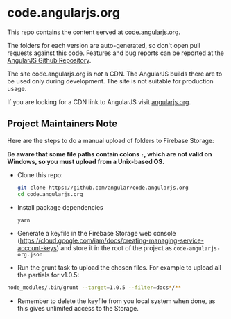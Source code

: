 # code.angularjs.org

This repo contains the content served at [code.angularjs.org](https://code.angularjs.org).

The folders for each version are auto-generated, so don't open pull requests against this code.
Features and bug reports can be reported at the [AngularJS Github Repository](https://github.com/angular/angular.js).

The site code.angularjs.org is *not* a CDN. The AngularJS builds there are to be
used only during development. The site is not suitable for production usage.

If you are looking for a CDN link to AngularJS visit [angularjs.org](https://www.angularjs.org/).


## Project Maintainers Note

Here are the steps to do a manual upload of folders to Firebase Storage:

**Be aware that some file paths contain colons `:`, which are not valid on Windows, so you must upload from a Unix-based OS.**

* Clone this repo:

  ```bash
  git clone https://github.com/angular/code.angularjs.org
  cd code.angularjs.org
  ```

* Install package dependencies

  ```bash
  yarn
  ```

* Generate a keyfile in the Firebase Storage web console (https://cloud.google.com/iam/docs/creating-managing-service-account-keys)
  and store it in the root of the project as `code-angularjs-org.json`

* Run the grunt task to upload the chosen files. For example to upload all the partials for v1.0.5:

 ```bash
 node_modules/.bin/grunt --target=1.0.5 --filter=docs*/**
 ```

* Remember to delete the keyfile from you local system when done, as this gives unlimited access to the Storage.